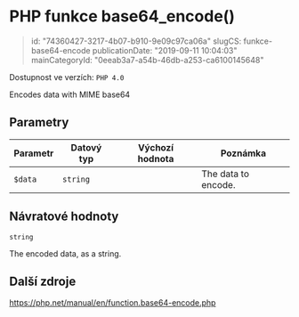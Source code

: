 PHP funkce base64_encode()
==========================

> id: "74360427-3217-4b07-b910-9e09c97ca06a"
> slugCS: funkce-base64-encode
> publicationDate: "2019-09-11 10:04:03"
> mainCategoryId: "0eeab3a7-a54b-46db-a253-ca6100145648"

Dostupnost ve verzích: `PHP 4.0`

Encodes data with MIME base64


Parametry
--------------

| Parametr | Datový typ | Výchozí hodnota | Poznámka |
|-----|-----|-----|-----|
| `$data` | `string` |  | The data to encode. |


Návratové hodnoty
----------------

`string`

The encoded data, as a string.

Další zdroje
------------

https://php.net/manual/en/function.base64-encode.php
